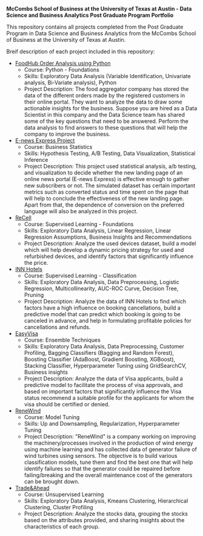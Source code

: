 **McCombs School of Business at the University of Texas at Austin - Data Science and Business Analytics Post Graduate Program Portfolio**

This repository contains all projects completed from the Post Graduate Program in Data Science and Business Analytics from the McCombs School of Business at the University of Texas at Austin.

Breif description of each project included in this repository:
- [FoodHub Order Analysis using Python](https://github.com/ameliatodd2002/University_of_Texas_Data_Science_and_Businees_Analaytics_Program/tree/main/Projects/Project1_EDA)
  - Course: Python - Foundations
  - Skills: Exploratory Data Analysis (Variable Identification, Univariate analysis, Bi-Variate analysis), Python
  - Project Description: The food aggregator company has stored the data of the different orders made by the registered customers in their online portal. They want to analyze the data to draw some actionable insights for the business. Suppose you are hired as a Data Scientist in this company and the Data Science team has shared some of the key questions that need to be answered. Perform the data analysis to find answers to these questions that will help the company to improve the business.
- [E-news Express Project](https://github.com/ameliatodd2002/University_of_Texas_Data_Science_and_Businees_Analaytics_Program/tree/main/Projects/Project2_Statistical_Analysis)
  - Course: Business Statistics
  - Skills: Hypothesis Testing, A/B Testing, Data Visualization, Statistical Inference
  - Project Description: This project used statistical analysis, a/b testing, and visualization to decide whether the new landing page of an online news portal (E-news Express) is effective enough to gather new subscribers or not. The simulated dataset has certain important metrics such as converted status and time spent on the page that will help to conclude the effectiveness of the new landing page. Apart from that, the dependence of conversion on the preferred language will also be analyzed in this project.
- [ReCell](https://github.com/ameliatodd2002/University_of_Texas_Data_Science_and_Businees_Analaytics_Program/tree/main/Projects/Project3_Supervised_Learning)
  - Course: Supervised Learning - Foundations
  - Skills: Exploratory Data Analysis, Linear Regression, Linear Regression Assumptions, Business Insights and Recommendations
  - Project Description: Analyze the used devices dataset, build a model which will help develop a dynamic pricing strategy for used and refurbished devices, and identify factors that significantly influence the price.
- [INN Hotels](https://github.com/ameliatodd2002/University_of_Texas_Data_Science_and_Businees_Analaytics_Program/tree/main/Projects/Project4_Supervised_Learning-Classification)
  - Course: Supervised Learning - Classification
  - Skills: Exploratory Data Analysis, Data Preprocessing, Logistic Regression, Multicollinearity, AUC-ROC Curve, Decision Tree, Pruning
  - Project Description: Analyze the data of INN Hotels to find which factors have a high influence on booking cancellations, build a predictive model that can predict which booking is going to be canceled in advance, and help in formulating profitable policies for cancellations and refunds.
- [EasyVisa](https://github.com/ameliatodd2002/University_of_Texas_Data_Science_and_Businees_Analaytics_Program/tree/main/Projects/Project5_Ensemble_Methods)
  - Course: Ensemble Techniques
  - Skills: Exploratory Data Analysis, Data Preprocessing, Customer Profiling, Bagging Classifiers (Bagging and Random Forest), Boosting Classifier (AdaBoost, Gradient Boosting, XGBoost), Stacking Classifier, Hyperparameter Tuning using GridSearchCV, Business insights
  - Project Description: Analyze the data of Visa applicants, build a predictive model to facilitate the process of visa approvals, and based on important factors that significantly influence the Visa status recommend a suitable profile for the applicants for whom the visa should be certified or denied.
- [ReneWind](https://github.com/ameliatodd2002/University_of_Texas_Data_Science_and_Businees_Analaytics_Program/tree/main/Projects/Project6_Model_Tuning)
  - Course: Model Tuning
  - Skills: Up and Downsampling, Regularization, Hyperparameter Tuning
  - Project Description: "ReneWind" is a company working on improving the machinery/processes involved in the production of wind energy using machine learning and has collected data of generator failure of wind turbines using sensors. The objective is to build various classification models, tune them and find the best one that will help identify failures so that the generator could be repaired before failing/breaking and the overall maintenance cost of the generators can be brought down.
- [Trade&Ahead](https://github.com/ameliatodd2002/University_of_Texas_Data_Science_and_Businees_Analaytics_Program/tree/main/Projects/Project7-Unsupervised_Learning)
  - Course: Unsupervised Learning
  - Skills: Exploratory Data Analysis, Kmeans Clustering, Hierarchical Clustering, Cluster Profiling
  - Project Description: Analyze the stocks data, grouping the stocks based on the attributes provided, and sharing insights about the characteristics of each group.
